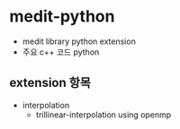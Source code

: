 # medit-python
 * medit library python extension
 * 주요 c++ 코드 python

## extension 항목
 * interpolation
   * trillinear-interpolation using openmp
   